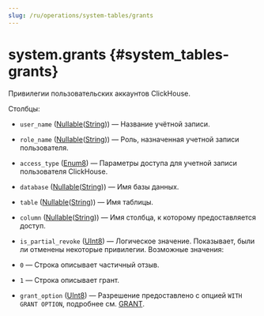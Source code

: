 ```yaml
---
slug: /ru/operations/system-tables/grants
---
```

# system.grants {#system_tables-grants}

Привилегии пользовательских аккаунтов ClickHouse.

Столбцы:
-    `user_name` ([Nullable](../../sql-reference/data-types/nullable.md)([String](../../sql-reference/data-types/string.md))) — Название учётной записи.

-    `role_name` ([Nullable](../../sql-reference/data-types/nullable.md)([String](../../sql-reference/data-types/string.md))) — Роль, назначенная учетной записи пользователя.

-    `access_type` ([Enum8](../../sql-reference/data-types/enum.md)) — Параметры доступа для учетной записи пользователя ClickHouse.

-    `database` ([Nullable](../../sql-reference/data-types/nullable.md)([String](../../sql-reference/data-types/string.md))) — Имя базы данных.

-    `table` ([Nullable](../../sql-reference/data-types/nullable.md)([String](../../sql-reference/data-types/string.md))) — Имя таблицы.

-    `column` ([Nullable](../../sql-reference/data-types/nullable.md)([String](../../sql-reference/data-types/string.md))) — Имя столбца, к которому предоставляется доступ.

-    `is_partial_revoke` ([UInt8](../../sql-reference/data-types/int-uint.md#uint-ranges)) — Логическое значение. Показывает, были ли отменены некоторые привилегии. Возможные значения:
- `0` — Строка описывает частичный отзыв.
- `1` — Строка описывает грант.

-    `grant_option` ([UInt8](../../sql-reference/data-types/int-uint.md#uint-ranges)) — Разрешение предоставлено с опцией `WITH GRANT OPTION`, подробнее см. [GRANT](../../sql-reference/statements/grant.md#grant-privigele-syntax).

